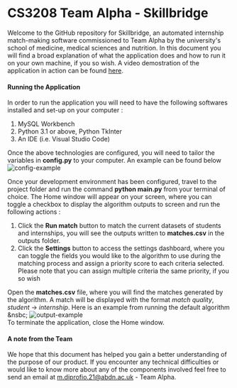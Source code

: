 # CS3208 Team Alpha - Skillbridge

Welcome to the GitHub repository for Skillbridge, an automated internship match-making software commissioned to Team Alpha by the university's school of medicine, medical sciences and nutrition.
In this document you will find a broad explanation of what the application does and how to run it on your own machine, if you so wish.
A video demostration of the application in action can be found [here](https://clipchamp.com/watch/ZN3sJKAj60H).

#### Running the Application

In order to run the application you will need to have the following softwares installed and set-up on your computer :

1. MySQL Workbench
2. Python 3.1 or above, Python TkInter
3. An IDE (i.e. Visual Studio Code)

Once the above technologies are configured, you will need to tailor the variables in **config.py** to your computer. An example can be found below 
</br>
![config-example](https://github.com/cs3028-alpha-team/career-portal-development/assets/98479421/21285687-d182-4b52-97d7-18c0e7e55619)

Once your development environment has been configured, travel to the project folder and run the command **python main.py** from your terminal of choice.
The Home window will appear on your screen, where you can toggle a checkbox to display the algorithm outputs to screen and run the following actions :

1. Click the **Run match** button to match the current datasets of students and internships, you will see the outputs written to **matches.csv** in the outputs folder.
2. Click the **Settings** button to access the settings dashboard, where you can toggle the fields you would like to the algorithm to use during the matching process and assign a
   priority score to each criteria selected. Please note that you can assign multiple criteria the same priority, if you so wish

Open the **matches.csv** file, where you will find the matches generated by the algorithm. A match will be displayed with the format *match quality*, *student* -> *internship*.
Here is an example from running the default algorithm
</br>
&nsbc;
![output-example](https://github.com/cs3028-alpha-team/career-portal-development/assets/98479421/0c89fe23-f8ef-4108-9466-c3a38e8a2d71)
</br>
To terminate the application, close the Home window.

#### A note from the Team

We hope that this document has helped you gain a better understanding of the purpose of our product. If you encounter any technical difficulties or would like to know more about any of the components involved feel free to send an email at <m.diprofio.21@abdn.ac.uk> - Team Alpha.
